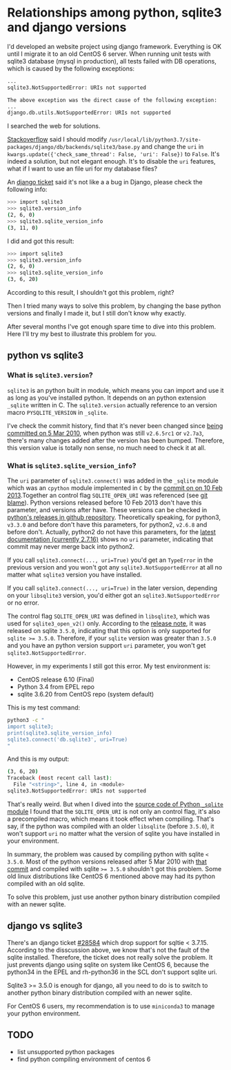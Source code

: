 # Relationships among python, sqlite3 and django versions

I'd developed an website project using django framework. Everything is OK until I migrate it to an old CentOS 6 server. When running unit tests with sqlite3 database (mysql in production), all tests failed with DB operations, which is caused by the following exceptions:

```bash
...
sqlite3.NotSupportedError: URIs not supported

The above exception was the direct cause of the following exception:
...
django.db.utils.NotSupportedError: URIs not supported
```



I searched the web for solutions. 

[Stackoverflow](https://stackoverflow.com/questions/49500117/how-to-fix-error-django-db-utils-notsupportederror-uris-not-supported) said I should modify `/usr/local/lib/python3.7/site-packages/django/db/backends/sqlite3/base.py` and change the `uri` in `kwargs.update({'check_same_thread': False, 'uri': False})` to `False`.  It's indeed a solution, but not elegant enough. It's to disable the `uri` features, what if I want to use an file uri for my database files?

An [django ticket](https://code.djangoproject.com/ticket/28376) said it's not like a a bug in Django, please check the following info:

```bash
>>> import sqlite3
>>> sqlite3.version_info
(2, 6, 0)
>>> sqlite3.sqlite_version_info
(3, 11, 0)
```

I did and got this result:

```bash
>>> import sqlite3
>>> sqlite3.version_info
(2, 6, 0)
>>> sqlite3.sqlite_version_info
(3, 6, 20)
```

According to this result, I shouldn't got this problem, right?

Then I tried many ways to solve this problem, by changing the base python versions and finally I made it, but I still don't know why exactly.



After several months I've got enough spare time to dive into this problem. Here I'll try my best to illustrate this problem for you.



## python vs sqlite3

### What is `sqlite3.version`?

`sqlite3` is an python built in module, which means you can import and use it as long as you've installed  python. It depends on an python extension `_sqlite` written in C. The `sqlite3.version` actually reference to an version macro `PYSQLITE_VERSION` in `_sqlite`.

I've check the commit history, find that it's never been changed since [being committed on 5 Mar 2010](https://github.com/python/cpython/commit/f9cee224461273307ca9f8a0e690a527496534ab), when python was still `v2.6.5rc1` or `v2.7a3`, there's many changes added after the version has been bumped. Therefore, this version value is totally non sense, no much need to check it at all.



### What is `sqlite3.sqlite_version_info`?



The `uri` parameter of `sqlite3.connect()` was added in the `_sqlite` module which was an `cpython` module implemented in `C` by the  [commit on on 10 Feb 2013](https://github.com/python/cpython/commit/902fc8b5a0035cc95f6d849f759577f9d315caaf#diff-affe43c743133796bb0a7eec464483b9).Together an control flag `SQLITE_OPEN_URI` was referenced (see [git blame](https://github.com/python/cpython/blame/13a19139b5e76175bc95294d54afc9425e4f36c9/Modules/_sqlite/connection.c#L110)). Python versions released before 10 Feb 2013 don't have this parameter, and versions after have. These versions can be checked in [python's releases in github repository](https://github.com/python/cpython/releases?after=v2.7.5). Theoretically speaking, for python3, `v3.3.0` and before don't have this parameters, for python2, `v2.6.8` and before don't. Actually, python2 do not have this parameters, for the [latest documentation (currently 2.7.16)](https://docs.python.org/2/library/sqlite3.html#sqlite3.connect) shows no `uri` parameter, indicating that commit may never merge back into python2.

If you call `sqlite3.connect(..., uri=True)` you'd get an `TypeError` in the previous version and you won't got any `sqlite3.NotSupportedError` at all no matter what `sqlite3` version you have installed. 

If you call `sqlite3.connect(..., uri=True)` in the later version, depending on your `libsqlite3` version, you'd either got an `sqlite3.NotSupportedError` or no error.



The control flag `SQLITE_OPEN_URI` was defined in `libsqlite3`, which was used for `sqlite3_open_v2()` only. According to the [release note](https://www.sqlite.org/34to35.html), it was released on sqlite `3.5.0`, indicating that this option is only supported for `sqlite >= 3.5.0`. Therefore, if your `sqlite` version was greater than `3.5.0` and you have an python version support `uri` parameter, you won't get `sqlite3.NotSupportedError`.

However, in my experiments I still got this error. My test environment is:

- CentOS release 6.10 (Final)
- Python 3.4 from EPEL repo
- sqlite 3.6.20 from CentOS repo (system default)

This is my test command:

```bash
python3 -c "
import sqlite3;
print(sqlite3.sqlite_version_info)
sqlite3.connect('db.sqlite3', uri=True)
"
```

And this is my output:

```bash
(3, 6, 20)
Traceback (most recent call last):
  File "<string>", line 4, in <module>
sqlite3.NotSupportedError: URIs not supported
```



That's really weird. But when I dived into the [source code of Python `_sqlite` module](https://github.com/python/cpython/blob/902fc8b5a0035cc95f6d849f759577f9d315caaf/Modules/_sqlite/connection.c#L101) I found that the `SQLITE_OPEN_URI` is not only an control flag, it's also a precompiled macro, which means it took effect when compiling. That's say, if the python was compiled with an older `libsqlite` (before `3.5.0`), it won't support `uri` no matter what the version of sqlite you have installed in your environment.



In summary, the problem was caused by compiling python with sqlite `< 3.5.0`. Most of the python versions released after 5 Mar 2010 with [that commit](https://github.com/python/cpython/commit/f9cee224461273307ca9f8a0e690a527496534ab) and compiled with sqlite `>= 3.5.0` shouldn't got this problem. Some old linux distributions like CentOS 6 mentioned above may had its python compiled with an old sqlite.



To solve this problem, just use another python binary distribution compiled with an newer sqlite.



## django vs sqlite3

There's an django ticket [#28584](https://code.djangoproject.com/ticket/28584) which drop support for sqltie < 3.7.15. According to the disscussion above, we know that's not the fault of the sqlite installed. Therefore, the ticket does not really solve the problem. It just prevents django using sqlite on system like CentOS 6, because the python34 in the EPEL and rh-python36 in the SCL don't support sqlite uri.

Sqlite3 >= 3.5.0 is enough for django, all you need to do is to switch to another python binary distribution compiled with an newer sqlite.

For CentOS 6 users, my recommendation is to use `miniconda3` to manage your python environment.



## TODO

- list unsupported python packages
- find python compiling environment of centos 6




